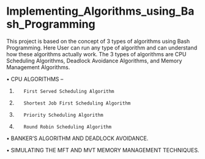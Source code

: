 # Implementing_Algorithms_using_Bash_Programming
This project is based on the concept of 3 types of algorithms using Bash Programming. Here User can run any type of algorithm and can understand how these algorithms actually work. The 3 types of algorithms are CPU Scheduling Algorithms, Deadlock Avoidance Algorithms, and Memory Management Algorithms.

•        CPU ALGORITHMS –

1.        First Served Scheduling Algorithm
2.        Shortest Job First Scheduling Algorithm
3.        Priority Scheduling Algorithm 
4.        Round Robin Scheduling Algorithm

•        BANKER’S ALGORITHM AND DEADLOCK AVOIDANCE.


•        SIMULATING THE MFT AND MVT MEMORY MANAGEMENT TECHNIQUES.
